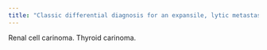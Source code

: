 ```yaml
---
title: "Classic differential diagnosis for an expansile, lytic metastasis"
---
```

Renal cell carinoma. Thyroid carinoma.

